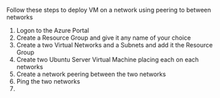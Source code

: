 Follow these steps to deploy VM on a network using peering to between networks

1. Logon to the Azure Portal
2. Create a Resource Group and give it any name of your choice
3. Create a two Virtual Networks and a Subnets and add it the Resource Group
4. Create two Ubuntu Server Virtual Machine placing each on each networks
5. Create a network peering between the two networks
6. Ping the two networks
7. 